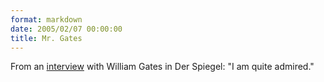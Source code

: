 ```yaml
---
format: markdown
date: 2005/02/07 00:00:00
title: Mr. Gates
---
```

From an <a href="http://service.spiegel.de/cache/international/spiegel/0,1518,340395,00.html">interview</a> with William Gates in Der Spiegel: "I am quite admired."
